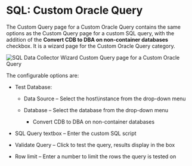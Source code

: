# SQL: Custom Oracle Query

The Custom Query page for a Custom Oracle Query contains the same options as the Custom Query page for a custom SQL query, with the addition of the __Convert CDB to DBA on non-container databases__ checkbox. It is a wizard page for the Custom Oracle Query category.

![SQL Data Collector Wizard Custom Query page for a Custom Oracle Query](/img/product_docs/accessanalyzer/accessanalyzer/enterpriseauditor/admin/datacollector/sql/customqueryoracle.png)

The configurable options are:

- Test Database:

  - Data Source – Select the host\instance from the drop-down menu
  - Database – Select the database from the drop-down menu

    - Convert CDB to DBA on non-container databases
- SQL Query textbox – Enter the custom SQL script
- Validate Query – Click to test the query, results display in the box
- Row limit – Enter a number to limit the rows the query is tested on
